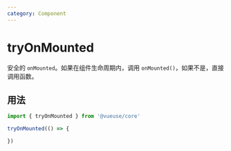 ```yaml
---
category: Component
---
```


# tryOnMounted

安全的 `onMounted`。如果在组件生命周期内，调用 `onMounted()`，如果不是，直接调用函数。

## 用法

```js
import { tryOnMounted } from '@vueuse/core'

tryOnMounted(() => {

})
```
